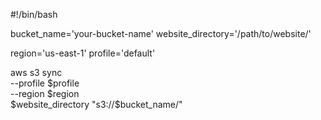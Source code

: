 #!/bin/bash

bucket_name='your-bucket-name'
website_directory='/path/to/website/'

region='us-east-1'
profile='default'


aws s3 sync \
  --profile $profile \
  --region $region \
  $website_directory "s3://$bucket_name/" 
